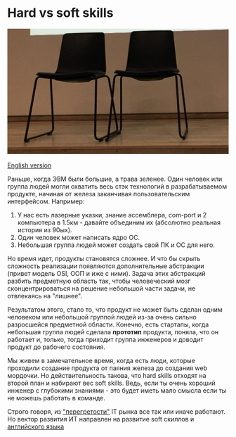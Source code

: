 # Hard vs soft skills 
![2chairs](assets/2chairs.jpg?raw=true)

[English version](hard-soft-skills-en.md)

Раньше, когда ЭВМ были большие, а трава зеленее. Один человек или группа людей могли охватить весь стэк технологий в разрабатываемом продукте, начиная от железа заканчивая пользовательским интерфейсом. Например:
1. У нас есть лазерные указки, знание ассемблера, com-port и 2 компьютера в 1.5км - давайте объединим их (абсолютно реальная история из 90ых).
2. Один человек может написать ядро ОС. 
3. Небольшая группа людей может создать свой ПК и ОС для него.

Но время идет, продукты становятся сложнее. И что бы скрыть сложность реализации появляются дополнительные абстракции (привет модель OSI, ООП и иже с ними). Задача этих абстракций разбить предметную область так, чтобы человеческий мозг сконцентрироваться на решение небольшой части задачи, не отвлекаясь на "лишнее".

Результатом этого, стало то, что продукт не может быть сделан одним человеком или небольшой группой людей из-за очень сильно разросшейся предметной области. Конечно, есть стартапы, когда небольшая группа людей сделала **прототип** продукта, поняла, что он работает и, только, тогда приходит группа инженеров и доводит продукт до рабочего состояния.

Мы живем в замечательное время, когда есть люди, которые проходили создание продукта от паяния железа до создания web мордочки. Но действительность такова, что hard skills отходят на второй план и набирают вес soft skills. Ведь, если ты очень хороший инженер с глубокими знаниями - это будет иметь мало смысла если ты не можешь работать в команде. 

Строго говоря, из ["перегретости"](http://www.goncharov.xyz/about-it.html) IT рынка все так или иначе работают. Но вектор развития ИТ направлен на развитие soft скиллов и [английского языка](http://www.goncharov.xyz/how-to-english.html)

